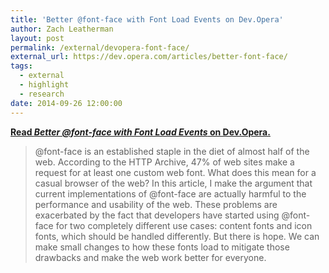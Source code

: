 ```yaml
---
title: 'Better @font-face with Font Load Events on Dev.Opera'
author: Zach Leatherman
layout: post
permalink: /external/devopera-font-face/
external_url: https://dev.opera.com/articles/better-font-face/
tags:
  - external
  - highlight
  - research
date: 2014-09-26 12:00:00
---
```


[**Read *Better @font-face with Font Load Events* on Dev.Opera.**](https://dev.opera.com/articles/better-font-face/)

> @font-face is an established staple in the diet of almost half of the web. According to the HTTP Archive, 47% of web sites make a request for at least one custom web font. What does this mean for a casual browser of the web? In this article, I make the argument that current implementations of @font-face are actually harmful to the performance and usability of the web. These problems are exacerbated by the fact that developers have started using @font-face for two completely different use cases: content fonts and icon fonts, which should be handled differently. But there is hope. We can make small changes to how these fonts load to mitigate those drawbacks and make the web work better for everyone.